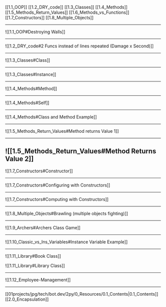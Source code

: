 [[1.1_OOP]]
[[1.2_DRY_code]]
[[1.3_Classes]]
[[1.4_Methods]]
[[1.5_Methods_Return_Values]]
[[1.6_Methods_vs_Functions]]
[[1.7_Constructors]]
[[1.8_Multiple_Objects]]

---

![[1.1_OOP#Destroying Walls]]

---
![[1.2_DRY_code#2 Funcs instead of lines repeated (Damage x Second)]]

---
![[1.3_Classes#Class]]

---
![[1.3_Classes#Instance]]

---
![[1.4_Methods#Method]]

---
![[1.4_Methods#Self]]

---
![[1.4_Methods#Class and Method Example]]

---
![[1.5_Methods_Return_Values#Method returns Value 1]]

---
![[1.5_Methods_Return_Values#Method Returns Value 2]]
---
![[1.7_Constructors#Constructor]]

---
![[1.7_Constructors#Configuring with Constructors]]

---
![[1.7_Constructors#Computing with Constructors]]

---
![[1.8_Multiple_Objects#Brawling (multiple objects fighting)]]

---
![[1.9_Archers#Archers Class Game]]

---
![[1.10_Classic_vs_Ins_Variables#Instance Variable Example]]

---
![[1.11_Library#Book Class]]

![[1.11_Library#Library Class]]

---
![[1.12_Employee-Management]]

---
[[01projects/jpg/tech/bot.dev/2py/0_Resources/0.1_Contents|0.1_Contents]]
[[2.0_Encapsulation]]
